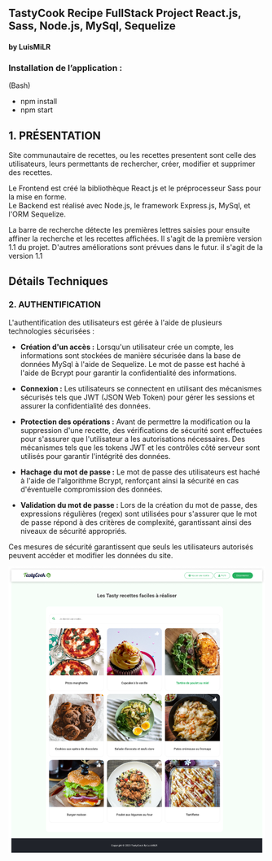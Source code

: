 ## **TastyCook Recipe FullStack Project React.js, Sass, Node.js, MySql, Sequelize** 
#### **by LuisMiLR** 

### **Installation de l’application :** 
(Bash)
- npm install 
- npm start

## 1. PRÉSENTATION

Site communautaire de recettes, ou les recettes presentent sont celle des utilisateurs, leurs permettants de rechercher, créer, modifier et supprimer des recettes.

Le Frontend est créé la bibliothèque React.js et le préprocesseur Sass pour la mise en forme. </br> Le Backend est réalisé avec Node.js, le framework Express.js, MySql, et l'ORM Sequelize.

La barre de recherche détecte les premières lettres saisies pour ensuite affiner la recherche et les recettes affichées. Il s'agit de la première version 1.1 du projet. D'autres améliorations sont prévues dans le futur. il s'agit de la version 1.1 

## Détails Techniques

### 2. AUTHENTIFICATION

L'authentification des utilisateurs est gérée à l'aide de plusieurs technologies sécurisées :

- **Création d'un accès :** Lorsqu'un utilisateur crée un compte, les informations sont stockées de manière sécurisée dans la base de données MySql à l'aide de Sequelize. Le mot de passe est haché à l'aide de Bcrypt pour garantir la confidentialité des informations.

- **Connexion :** Les utilisateurs se connectent en utilisant des mécanismes sécurisés tels que JWT (JSON Web Token) pour gérer les sessions et assurer la confidentialité des données.

- **Protection des opérations :** Avant de permettre la modification ou la suppression d'une recette, des vérifications de sécurité sont effectuées pour s'assurer que l'utilisateur a les autorisations nécessaires. Des mécanismes tels que les tokens JWT et les contrôles côté serveur sont utilisés pour garantir l'intégrité des données.

- **Hachage du mot de passe :** Le mot de passe des utilisateurs est haché à l'aide de l'algorithme Bcrypt, renforçant ainsi la sécurité en cas d'éventuelle compromission des données.

- **Validation du mot de passe :** Lors de la création du mot de passe, des expressions régulières (regex) sont utilisées pour s'assurer que le mot de passe répond à des critères de complexité, garantissant ainsi des niveaux de sécurité appropriés.

Ces mesures de sécurité garantissent que seuls les utilisateurs autorisés peuvent accéder et modifier les données du site.

![Capture d'écran de la homepage](TastyCook.png)









